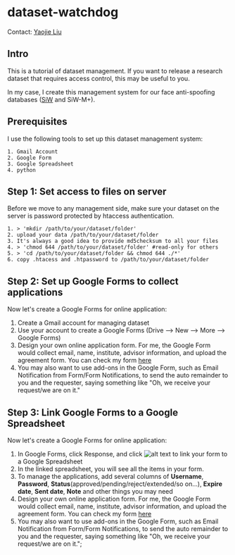 # dataset-watchdog
Contact: [Yaojie Liu](yjliu0414@gmail.com)

## Intro
This is a tutorial of dataset management. If you want to release a research dataset that requires access control, this may be useful to you.

In my case, I create this management system for our face anti-spoofing databases ([SiW](http://cvlab.cse.msu.edu/spoof-in-the-wild-siw-face-anti-spoofing-database.html) and SiW-M+).

## Prerequisites
I use the following tools to set up this dataset management system:

    1. Gmail Account
    2. Google Form
    3. Google Spreadsheet
    4. python
  
## Step 1: Set access to files on server
Before we move to any management side, make sure your dataset on the server is password protected by htaccess authentication.

    1. > 'mkdir /path/to/your/dataset/folder'
    2. upload your data /path/to/your/dataset/folder
    3. It's always a good idea to provide md5checksum to all your files
    4. > 'chmod 644 /path/to/your/dataset/folder' #read-only for others
    5. > 'cd /path/to/your/dataset/folder && chmod 644 ./*'
    6. copy .htacess and .htpassword to /path/to/your/dataset/folder
     
## Step 2: Set up Google Forms to collect applications
Now let's create a Google Forms for online application:

   1. Create a Gmail account for managing dataset
   2. Use your account to create a Google Forms (Drive --> New --> More --> Google Forms)
   3. Design your own online application form. For me, the Google Form would collect email, name, institute, advisor information, and upload the agreement form. You can check my form [here](https://docs.google.com/forms/d/e/1FAIpQLScYtuCOp5G3-Pu2Jrtu_ZGd8-WQ0sMsX0l-DsQ-Jy_prVAjDg/viewform)
   4. You may also want to use add-ons in the Google Form, such as Email Notification from Form/Form Notifications, to send the auto remainder to you and the requester, saying something like "Oh, we receive your request/we are on it."
   
## Step 3: Link Google Forms to a Google Spreadsheet
Now let's create a Google Forms for online application:

   1. In Google Forms, click Response, and click ![alt text](https://github.com/yaojieliu/dataset-watchdog/blob/master/icon.png) to link your form to a Google Spreadsheet
   2. In the linked spreadsheet, you will see all the items in your form. 
   3. To manage the applications, add several columns of **Username**, **Password**, **Status**(approved/pending/reject/extended/so on...), **Expire date**, **Sent date**, **Note** and other things you may need
   3. Design your own online application form. For me, the Google Form would collect email, name, institute, advisor information, and upload the agreement form. You can check my form [here](https://docs.google.com/forms/d/e/1FAIpQLScYtuCOp5G3-Pu2Jrtu_ZGd8-WQ0sMsX0l-DsQ-Jy_prVAjDg/viewform)
   4. You may also want to use add-ons in the Google Form, such as Email Notification from Form/Form Notifications, to send the auto remainder to you and the requester, saying something like "Oh, we receive your request/we are on it.";
 
